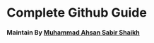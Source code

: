 #  Complete Github Guide 

#### Maintain By [Muhammad Ahsan Sabir Shaikh](https://ahsanshaikh.com/) 
